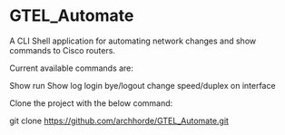 # GTEL_Automate

A CLI Shell application for automating network changes and show commands to Cisco routers.

Current available commands are:

Show run
Show log
login
bye/logout
change speed/duplex on interface

Clone the project with the below command:

git clone https://github.com/archhorde/GTEL_Automate.git
